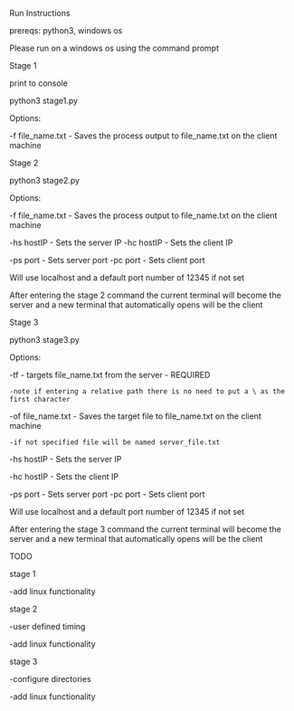Run Instructions

prereqs: python3, windows os

Please run on a windows os using the command prompt

Stage 1

print to console

python3 stage1.py

Options:

-f file_name.txt - Saves the process output to file_name.txt on the client machine

Stage 2

python3 stage2.py 

Options:

-f file_name.txt - Saves the process output to file_name.txt on the client machine

-hs hostIP - Sets the server IP 
-hc hostIP - Sets the client IP 

-ps port - Sets server port
-pc port - Sets client port

Will use localhost and a default port number of 12345 if not set

After entering the stage 2 command the current terminal will become the server and a new terminal that automatically opens will be the client

Stage 3

python3 stage3.py

Options:

-tf - targets file_name.txt from the server - REQUIRED

    -note if entering a relative path there is no need to put a \ as the first character

-of file_name.txt - Saves the target file to file_name.txt on the client machine

    -if not specified file will be named server_file.txt

-hs hostIP - Sets the server IP 

-hc hostIP - Sets the client IP 

-ps port - Sets server port
-pc port - Sets client port

Will use localhost and a default port number of 12345 if not set

After entering the stage 3 command the current terminal will become the server and a new terminal that automatically opens will be the client



TODO

stage 1

-add linux functionality

stage 2

-user defined timing

-add linux functionality

stage 3

-configure directories

-add linux functionality